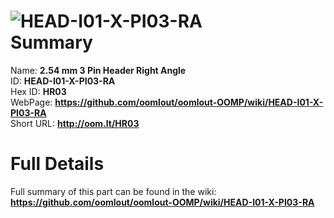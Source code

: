 
![HEAD-I01-X-PI03-RA](https://github.com/oomlout/oomlout-OOMP/blob/master/parts/HEAD-I01-X-PI03-RA/HEAD-I01-X-PI03-RA_420.jpg)   
Summary
=================
  
Name: __2.54 mm 3 Pin Header Right Angle__    
ID: __HEAD-I01-X-PI03-RA__   
Hex ID: __HR03__   
WebPage: __https://github.com/oomlout/oomlout-OOMP/wiki/HEAD-I01-X-PI03-RA__   
Short URL: __http://oom.lt/HR03__   

Full Details
==========================
Full summary of this part can be found in the wiki:   
__https://github.com/oomlout/oomlout-OOMP/wiki/HEAD-I01-X-PI03-RA__    


